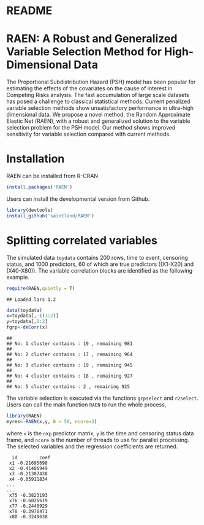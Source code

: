 README
================

# RAEN: A Robust and Generalized Variable Selection Method for High-Dimensional Data

The Proportional Subdistribution Hazard (PSH) model has been popular for
estimating the effects of the covariates on the cause of interest in
Competing Risks analysis. The fast accumulation of large scale datasets
has posed a challenge to classical statistical methods. Current
penalized variable selection methods show unsatisfactory performance in
ultra-high dimensional data. We propose a novel method, the Random
Approximate Elastic Net (RAEN), with a robust and generalized solution
to the variable selection problem for the PSH model. Our method shows
improved sensitivity for variable selection compared with current
methods.

# Installation

RAEN can be installed from R-CRAN

``` r
install.packages('RAEN')
```

Users can install the developmental version from Github.

``` r
library(devtools)
install_github('saintland/RAEN')
```

# Splitting correlated variables

The simulated data `toydata` contains 200 rows, time to event, censoring
status, and 1000 predictors, 60 of which are true predictors (\(X1-X20\)
and \(X40-X80\)). The variable correlation blocks are identified as the
following example.

``` r
require(RAEN,quietly = T)
```

    ## Loaded lars 1.2

``` r
data(toydata)
x=toydata[,-c(1:2)]
y=toydata[,1:2]
fgrp<-deCorr(x)
```

    ## 
    ## No: 1 cluster contains : 19 , remaining 981 
    ## 
    ## No: 2 cluster contains : 17 , remaining 964 
    ## 
    ## No: 3 cluster contains : 19 , remaining 945 
    ## 
    ## No: 4 cluster contains : 18 , remaining 927 
    ## 
    ## No: 5 cluster contains : 2 , remaining 925

The variable selection is executed via the functions `grpselect` and
`r2select`. Users can call the main function `RAEN` to run the whole
process,

``` r
library(RAEN)
myres<-RAEN(x,y, B = 50, ncore=3)
```

where `x` is the `n`x`p` predictor matrix, `y` is the time and
censoring status data frame, and `ncore` is the number of threads to use
for parallel processing. The selected variables and the regression
coefficients are returned.

``` 
  id        coef
 x1 -0.21695698
 x2 -0.41486949
 x3 -0.21307438
 x4 -0.05911834
...
...
 x75 -0.3823193
 x76 -0.6026619
 x77 -0.2440929
 x78 -0.3976471
 x80 -0.3249638
```
